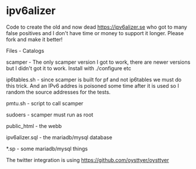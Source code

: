 # ipv6alizer
Code to create the old and now dead https://ipv6alizer.se who got to many false positives and I don't have time or money to support it longer. Please fork and make it better!

Files - Catalogs

scamper - The only scamper version I got to work, there are newer versions but I didn't got it to work. Install with ./configure etc

ip6tables.sh - since scamper is built for pf and not ip6tables we must do this trick. And an IPv6 addres is poisoned some time after it is used so I random the source addresses for the tests.

pmtu.sh - script to call scamper 

sudoers - scamper must run as root

public_html - the webb

ipv6alizer.sql - the mariadb/mysql database

*.sp - some mariadb/mysql things

The twitter integration is using https://github.com/oysttyer/oysttyer 
